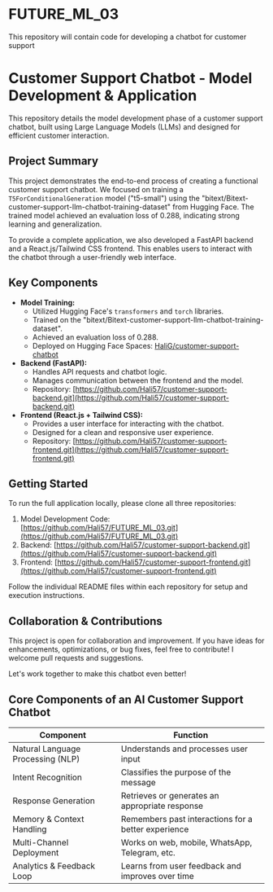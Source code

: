 # FUTURE_ML_03
This repository will contain code for developing a chatbot for customer support
# Customer Support Chatbot - Model Development & Application

This repository details the model development phase of a customer support chatbot, built using Large Language Models (LLMs) and designed for efficient customer interaction.

## Project Summary

This project demonstrates the end-to-end process of creating a functional customer support chatbot. We focused on training a `T5ForConditionalGeneration` model ("t5-small") using the "bitext/Bitext-customer-support-llm-chatbot-training-dataset" from Hugging Face. The trained model achieved an evaluation loss of 0.288, indicating strong learning and generalization.

To provide a complete application, we also developed a FastAPI backend and a React.js/Tailwind CSS frontend. This enables users to interact with the chatbot through a user-friendly web interface.

## Key Components

* **Model Training:**
    * Utilized Hugging Face's `transformers` and `torch` libraries.
    * Trained on the "bitext/Bitext-customer-support-llm-chatbot-training-dataset".
    * Achieved an evaluation loss of 0.288.
    * Deployed on Hugging Face Spaces: [HaliG/customer-support-chatbot](https://huggingface.co/HaliG/customer-support-chatbot)
* **Backend (FastAPI):**
    * Handles API requests and chatbot logic.
    * Manages communication between the frontend and the model.
    * Repository: [https://github.com/Hali57/customer-support-backend.git](https://github.com/Hali57/customer-support-backend.git)
* **Frontend (React.js + Tailwind CSS):**
    * Provides a user interface for interacting with the chatbot.
    * Designed for a clean and responsive user experience.
    * Repository: [https://github.com/Hali57/customer-support-frontend.git](https://github.com/Hali57/customer-support-frontend.git)

## Getting Started

To run the full application locally, please clone all three repositories:

1.  Model Development Code: [https://github.com/Hali57/FUTURE_ML_03.git](https://github.com/Hali57/FUTURE_ML_03.git)
2.  Backend: [https://github.com/Hali57/customer-support-backend.git](https://github.com/Hali57/customer-support-backend.git)
3.  Frontend: [https://github.com/Hali57/customer-support-frontend.git](https://github.com/Hali57/customer-support-frontend.git)

Follow the individual README files within each repository for setup and execution instructions.

## Collaboration & Contributions

This project is open for collaboration and improvement. If you have ideas for enhancements, optimizations, or bug fixes, feel free to contribute! I welcome pull requests and suggestions.

Let's work together to make this chatbot even better!

## Core Components of an AI Customer Support Chatbot
|Component	|Function|
|-----------|---------|
|Natural Language Processing (NLP)|	Understands and processes user input|
|Intent Recognition|	Classifies the purpose of the message|
|Response Generation	|Retrieves or generates an appropriate response|
|Memory & Context Handling	|Remembers past interactions for a better experience|
|Multi-Channel Deployment|	Works on web, mobile, WhatsApp, Telegram, etc.|
|Analytics & Feedback Loop	|Learns from user feedback and improves over time|



